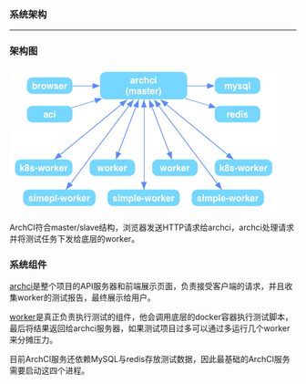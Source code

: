 ### 系统架构

---

### 架构图

![](./archci_architecture.png)

ArchCI符合master/slave结构，浏览器发送HTTP请求给archci，archci处理请求并将测试任务下发给底层的worker。

### 系统组件

[archci](https://github.com/ArchCI/archci)是整个项目的API服务器和前端展示页面，负责接受客户端的请求，并且收集worker的测试报告，最终展示给用户。

[worker](https://github.com/ArchCI/simple-worker)是真正负责执行测试的组件，他会调用底层的docker容器执行测试脚本，最后将结果返回给archci服务器，如果测试项目过多可以通过多运行几个worker来分摊压力。

目前ArchCI服务还依赖MySQL与redis存放测试数据，因此最基础的ArchCI服务需要启动这四个进程。

